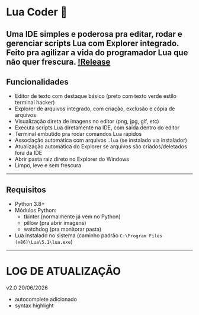 # Lua Coder 🚀

Uma IDE simples e poderosa pra editar, rodar e gerenciar scripts Lua com Explorer integrado. Feito pra agilizar a vida do programador Lua que não quer frescura.
[!Release](https://github.com/ArthurLamonattoBr/LuaCoder/releases/latest)
---

## Funcionalidades

- Editor de texto com destaque básico (preto com texto verde estilo terminal hacker)  
- Explorer de arquivos integrado, com criação, exclusão e cópia de arquivos  
- Visualização direta de imagens no editor (png, jpg, gif, etc)  
- Executa scripts Lua diretamente na IDE, com saída dentro do editor  
- Terminal embutido pra rodar comandos Lua rápidos  
- Associação automática com arquivos `.lua` (se instalado via instalador)  
- Atualização automática do Explorer se arquivos são criados/deletados fora da IDE  
- Abrir pasta raiz direto no Explorer do Windows  
- Limpo, leve e sem frescura  

---

## Requisitos

- Python 3.8+  
- Módulos Python:  
  - tkinter (normalmente já vem no Python)  
  - pillow (pra abrir imagens)  
  - watchdog (pra monitorar pasta)  
- Lua instalado no sistema (caminho padrão `C:\Program Files (x86)\Lua\5.1\lua.exe`)

---

# LOG DE ATUALIZAÇÃO
v2.0 20/06/2026
- autocomplete adicionado
- syntax highlight
